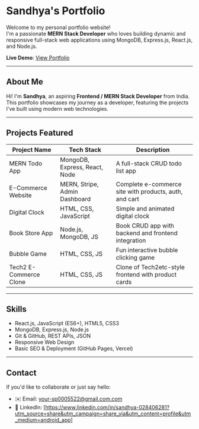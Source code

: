 #  Sandhya's Portfolio

Welcome to my personal portfolio website!  
I'm a passionate **MERN Stack Developer** who loves building dynamic and responsive full-stack web applications using MongoDB, Express.js, React.js, and Node.js.

**Live Demo**: [View Portfolio](https://sandhya7819.github.io/portfolio/)

---

## About Me

Hi! I'm **Sandhya**, an aspiring **Frontend / MERN Stack Developer** from India.  
This portfolio showcases my journey as a developer, featuring the projects I've built using modern web technologies.

---

## Projects Featured

| Project Name          | Tech Stack                    | Description                                                | 
|-----------------------|-------------------------------|------------------------------------------------------------|
| MERN Todo App         | MongoDB, Express, React, Node | A full-stack CRUD todo list app                            |
| E-Commerce Website    | MERN, Stripe, Admin Dashboard | Complete e-commerce site with products, auth, and cart     | 
| Digital Clock         | HTML, CSS, JavaScript         | Simple and animated digital clock                          |
| Book Store App        | Node.js, MongoDB, JS          | Book CRUD app with backend and frontend integration        | 
| Bubble Game           | HTML, CSS, JS                 | Fun interactive bubble clicking game                       |
| Tech2 E-Commerce Clone| HTML, CSS, JS                 | Clone of Tech2etc-style frontend with product cards        |


---

## Skills

- React.js, JavaScript (ES6+), HTML5, CSS3
- MongoDB, Express.js, Node.js
- Git & GitHub, REST APIs, JSON
- Responsive Web Design
- Basic SEO & Deployment (GitHub Pages, Vercel)

---

## Contact

If you'd like to collaborate or just say hello:

- ✉️ Email: your-sp0005522@gmail.com.com
- 💼 LinkedIn: [https://www.linkedin.com/in/sandhya-028406281?utm_source=share&utm_campaign=share_via&utm_content=profile&utm_medium=android_app]


